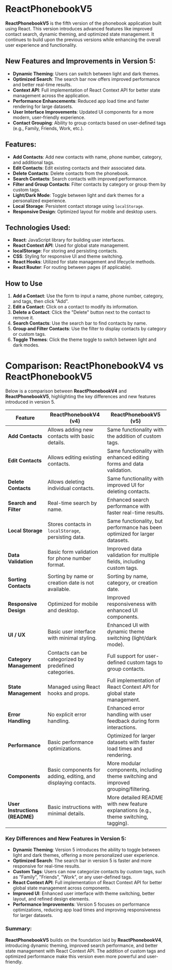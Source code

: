  # ReactPhonebookV5

**ReactPhonebookV5** is the fifth version of the phonebook application built using React. This version introduces advanced features like improved contact search, dynamic theming, and optimized state management. It continues to build upon the previous versions while enhancing the overall user experience and functionality.

## New Features and Improvements in Version 5:
- **Dynamic Theming**: Users can switch between light and dark themes.
- **Optimized Search**: The search bar now offers improved performance and better real-time results.
- **Context API**: Full implementation of React Context API for better state management across the application.
- **Performance Enhancements**: Reduced app load time and faster rendering for large datasets.
- **User Interface Improvements**: Updated UI components for a more modern, user-friendly experience.
- **Contact Grouping**: Ability to group contacts based on user-defined tags (e.g., Family, Friends, Work, etc.).

## Features:
- **Add Contacts**: Add new contacts with name, phone number, category, and additional tags.
- **Edit Contacts**: Edit existing contacts and their associated data.
- **Delete Contacts**: Delete contacts from the phonebook.
- **Search Contacts**: Search contacts with improved performance.
- **Filter and Group Contacts**: Filter contacts by category or group them by custom tags.
- **Light/Dark Mode**: Toggle between light and dark themes for a personalized experience.
- **Local Storage**: Persistent contact storage using `localStorage`.
- **Responsive Design**: Optimized layout for mobile and desktop users.

## Technologies Used:
- **React**: JavaScript library for building user interfaces.
- **React Context API**: Used for global state management.
- **localStorage**: For storing and persisting contacts.
- **CSS**: Styling for responsive UI and theme switching.
- **React Hooks**: Utilized for state management and lifecycle methods.
- **React Router**: For routing between pages (if applicable).

## How to Use

1. **Add a Contact**: Use the form to input a name, phone number, category, and tags, then click "Add".
2. **Edit a Contact**: Click on a contact to modify its information.
3. **Delete a Contact**: Click the "Delete" button next to the contact to remove it.
4. **Search Contacts**: Use the search bar to find contacts by name.
5. **Group and Filter Contacts**: Use the filter to display contacts by category or custom tags.
6. **Toggle Themes**: Click the theme toggle to switch between light and dark modes.

# Comparison: ReactPhonebookV4 vs ReactPhonebookV5

Below is a comparison between **ReactPhonebookV4** and **ReactPhonebookV5**, highlighting the key differences and new features introduced in version 5.

| **Feature**                    | **ReactPhonebookV4 (v4)**                                      | **ReactPhonebookV5 (v5)**                                           |
|---------------------------------|---------------------------------------------------------------|---------------------------------------------------------------------|
| **Add Contacts**                | Allows adding new contacts with basic details.                | Same functionality with the addition of custom tags.                |
| **Edit Contacts**               | Allows editing existing contacts.                             | Same functionality with enhanced editing forms and data validation. |
| **Delete Contacts**             | Allows deleting individual contacts.                          | Same functionality with improved UI for deleting contacts.          |
| **Search and Filter**           | Real-time search by name.                                    | Enhanced search performance with faster real-time results.          |
| **Local Storage**               | Stores contacts in `localStorage`, persisting data.           | Same functionality, but performance has been optimized for larger datasets. |
| **Data Validation**             | Basic form validation for phone number format.                | Improved data validation for multiple fields, including custom tags. |
| **Sorting Contacts**            | Sorting by name or creation date is not available.            | Sorting by name, category, or creation date.                        |
| **Responsive Design**           | Optimized for mobile and desktop.                             | Improved responsiveness with enhanced UI components.                |
| **UI / UX**                     | Basic user interface with minimal styling.                    | Enhanced UI with dynamic theme switching (light/dark mode).         |
| **Category Management**         | Contacts can be categorized by predefined categories.        | Full support for user-defined custom tags to group contacts.        |
| **State Management**            | Managed using React hooks and props.                          | Full implementation of React Context API for global state management. |
| **Error Handling**              | No explicit error handling.                                  | Enhanced error handling with user feedback during form interactions. |
| **Performance**                 | Basic performance optimizations.                              | Optimized for larger datasets with faster load times and rendering. |
| **Components**                  | Basic components for adding, editing, and displaying contacts. | More modular components, including theme switching and improved grouping/filtering. |
| **User Instructions (README)**  | Basic instructions with minimal details.                      | More detailed README with new feature explanations (e.g., theme switching, tagging). |

### Key Differences and New Features in Version 5:
- **Dynamic Theming**: Version 5 introduces the ability to toggle between light and dark themes, offering a more personalized user experience.
- **Optimized Search**: The search bar in version 5 is faster and more responsive for real-time results.
- **Custom Tags**: Users can now categorize contacts by custom tags, such as "Family", "Friends", "Work", or any user-defined tags.
- **React Context API**: Full implementation of React Context API for better global state management across components.
- **Improved UI**: Enhanced user interface with theme switching, better layout, and refined design elements.
- **Performance Improvements**: Version 5 focuses on performance optimizations, reducing app load times and improving responsiveness for larger datasets.

### Summary:
**ReactPhonebookV5** builds on the foundation laid by **ReactPhonebookV4**, introducing dynamic theming, improved search performance, and better state management with React Context API. The addition of custom tags and optimized performance make this version even more powerful and user-friendly.
